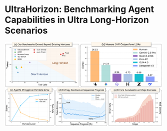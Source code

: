 
# UltraHorizon: Benchmarking Agent Capabilities in Ultra Long-Horizon Scenarios

![Benchmark Illustration](misc/main-1.png)


